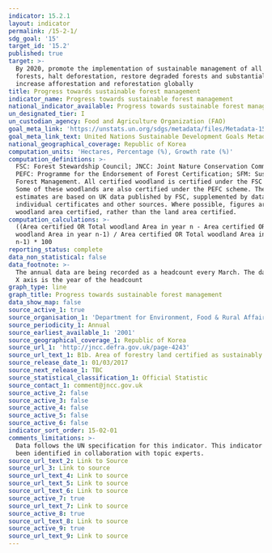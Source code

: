 ```yaml
---
indicator: 15.2.1
layout: indicator
permalink: /15-2-1/
sdg_goal: '15'
target_id: '15.2'
published: true
target: >-
  By 2020, promote the implementation of sustainable management of all types of
  forests, halt deforestation, restore degraded forests and substantially
  increase afforestation and reforestation globally
title: Progress towards sustainable forest management
indicator_name: Progress towards sustainable forest management
national_indicator_available: Progress towards sustainable forest management
un_designated_tier: I
un_custodian_agency: Food and Agriculture Organization (FAO)
goal_meta_link: 'https://unstats.un.org/sdgs/metadata/files/Metadata-15-02-01.pdf'
goal_meta_link_text: United Nations Sustainable Development Goals Metadata (PDF 756 KB)
national_geographical_coverage: Republic of Korea
computation_units: 'Hectares, Percentage (%), Growth rate (%)'
computation_definitions: >-
  FSC: Forest Stewardship Council; JNCC: Joint Nature Conservation Committee;
  PEFC: Programme for the Endorsement of Forest Certification; SFM: Sustainable
  Forest Management. All certified woodland is certified under the FSC scheme.
  Some of these woodlands are also certified under the PEFC scheme. The
  estimates are based on UK data published by FSC, supplemented by data from
  individual certificates and other sources. Where possible, figures are for the
  woodland area certified, rather than the land area certified.
computation_calculations: >-
  ((Area certified OR Total woodland Area in year n - Area certified OR Total
  woodland Area in year n-1) / Area certified OR Total woodland Area in year
  n-1) * 100
reporting_status: complete
data_non_statistical: false
data_footnote: >-
  The annual data are being recorded as a headcount every March. The date on the
  X axis is the year of the headcount
graph_type: line
graph_title: Progress towards sustainable forest management
data_show_map: false
source_active_1: true
source_organisation_1: 'Department for Environment, Food & Rural Affairs (Defra)'
source_periodicity_1: Annual
source_earliest_available_1: '2001'
source_geographical_coverage_1: Republic of Korea
source_url_1: 'http://jncc.defra.gov.uk/page-4243'
source_url_text_1: B1b. Area of forestry land certified as sustainably managed
source_release_date_1: 01/03/2017
source_next_release_1: TBC
source_statistical_classification_1: Official Statistic
source_contact_1: comment@jncc.gov.uk
source_active_2: false
source_active_3: false
source_active_4: false
source_active_5: false
source_active_6: false
indicator_sort_order: 15-02-01
comments_limitations: >-
  Data follows the UN specification for this indicator. This indicator has not
  been identified in collaboration with topic experts.
source_url_text_2: Link to Source
source_url_3: Link to source
source_url_text_4: Link to source
source_url_text_5: Link to source
source_url_text_6: Link to source
source_active_7: true
source_url_text_7: Link to source
source_active_8: true
source_url_text_8: Link to source
source_active_9: true
source_url_text_9: Link to source
---
```

